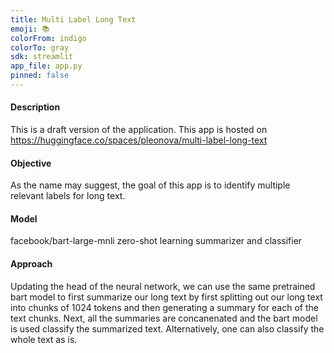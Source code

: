 ```yaml
---
title: Multi Label Long Text
emoji: 📚
colorFrom: indigo
colorTo: gray
sdk: streamlit
app_file: app.py
pinned: false
---
```


#### Description
This is a draft version of the application.
This app is hosted on https://huggingface.co/spaces/pleonova/multi-label-long-text

#### Objective
As the name may suggest, the goal of this app is to identify multiple relevant labels for long text.

#### Model
facebook/bart-large-mnli zero-shot learning summarizer and classifier

#### Approach
Updating the head of the neural network, we can use the same pretrained bart model to first summarize our long text by first splitting out our long text into chunks of 1024 tokens and then generating a summary for each of the text chunks. Next, all the summaries are concanenated and the bart model is used classify the summarized text. Alternatively, one can also classify the whole text as is.

